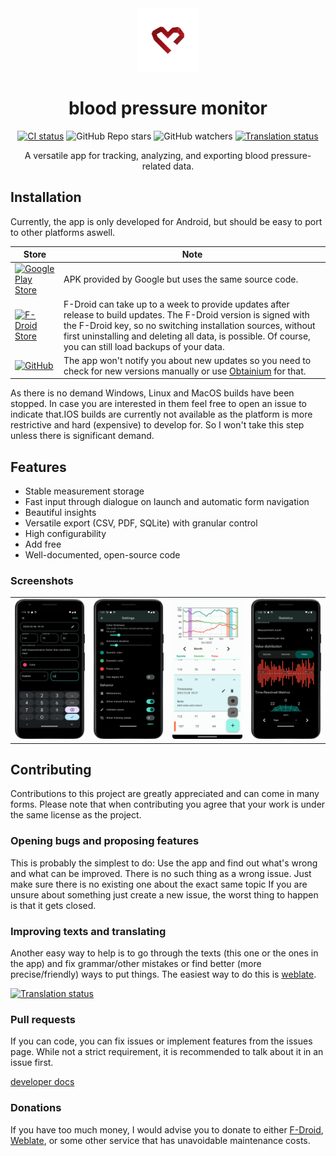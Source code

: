 <div align="center">  
  <img src="https://github.com/NobodyForNothing/blood-pressure-monitor-fl/blob/79b8a2d38703a5ff6d491019ba51b0374c39963a/android/app/src/main/res/drawable/icon.png" width="20%" height="20%"></img>
</div>


<h1 align="center"> blood pressure monitor </h1>
<div align="center">
  <a href="https://github.com/NobodyForNothing/blood-pressure-monitor-fl/actions/workflows/CI.yml">
    <img src="https://img.shields.io/github/actions/workflow/status/NobodyForNothing/blood-pressure-monitor-fl/.github%2Fworkflows%2FCI.yml?style=flat&logo=github&label=CI" alt="CI status"/></a>
  <img alt="GitHub Repo stars" src="https://img.shields.io/github/stars/NobodyForNothing/blood-pressure-monitor-fl?style=flat&logo=github">
  <img alt="GitHub watchers" src="https://img.shields.io/github/watchers/NobodyForNothing/blood-pressure-monitor-fl?style=flat&logo=github">
  <a href="https://hosted.weblate.org/engage/blood-pressure-monitor-fl/">
    <img src="https://img.shields.io/weblate/progress/blood-pressure-monitor-fl?logo=weblate" alt="Translation status"/></a>
</div>
<p align="center">
  A versatile app for tracking, analyzing, and exporting blood pressure-related data.
</p>

## Installation

Currently, the app is only developed for Android, but should be easy to port to other platforms aswell.

Store    |  Note
---------|-------
<a href="https://play.google.com/store/apps/details?id=com.derdilla.bloodPressureApp"><img alt="Google Play Store" width="350" src="https://img.shields.io/github/v/release/NobodyForNothing/blood-pressure-monitor-fl?style=flat&logo=google-play&label=Google%20Play"></img></a>  | APK provided by Google but uses the same source code. 
<a href="https://f-droid.org/en/packages/com.derdilla.bloodPressureApp/"><img alt="F-Droid Store" width="350" src="https://img.shields.io/f-droid/v/com.derdilla.bloodPressureApp?style=flat&logo=fdroid&label=F-Droid"></img></a>  | F-Droid can take up to a week to provide updates after release to build updates. The F-Droid version is signed with the F-Droid key, so no switching installation sources, without first uninstalling and deleting all data, is possible. Of course, you can still load backups of your data.
<a href="https://github.com/NobodyForNothing/blood-pressure-monitor-fl/releases/latest"><img alt="GitHub" width="350" src="https://img.shields.io/github/v/release/NobodyForNothing/blood-pressure-monitor-fl?style=flat&logo=github&label=GitHub"> | The app won't notify you about new updates so you need to check for new versions manually or use [Obtainium](https://github.com/ImranR98/Obtainium) for that.

As there is no demand Windows, Linux and MacOS builds have been stopped. In case you are interested in them feel free to open an issue to indicate that.IOS builds are currently not available as the platform is more restrictive and hard (expensive) to develop for. So I won't take this step unless there is significant demand.

## Features

- Stable measurement storage
- Fast input through dialogue on launch and automatic form navigation
- Beautiful insights
- Versatile export (CSV, PDF, SQLite) with granular control
- High configurability
- Add free
- Well-documented, open-source code

### Screenshots

<table style="width: 100%; border-collapse: collapse;">
  <tr>
    <td><img src="https://github.com/NobodyForNothing/blood-pressure-monitor-fl/blob/main/fastlane/metadata/android/en-US/images/phoneScreenshots/01-example_add.png?raw=true" height="100%" alt="Home"></img></td>
    <td><img src="https://github.com/NobodyForNothing/blood-pressure-monitor-fl/blob/main/fastlane/metadata/android/en-US/images/phoneScreenshots/03-example_settings.png?raw=true" height="100%" alt="Settings"></img></td>
  <td><img src="https://github.com/NobodyForNothing/blood-pressure-monitor-fl/blob/main/fastlane/metadata/android/en-US/images/phoneScreenshots/02-example_home.png?raw=true" height="100%" alt="Home"></img></td>
    <td><img src="https://github.com/NobodyForNothing/blood-pressure-monitor-fl/blob/main/fastlane/metadata/android/en-US/images/phoneScreenshots/04-example_stats.png?raw=true" height="100%" alt="Statistics"></img></td>
  </tr>
</table>

## Contributing

Contributions to this project are greatly appreciated and can come in many forms. Please note that when contributing you agree that your work is under the same license as the project.

### Opening bugs and proposing features

This is probably the simplest to do: Use the app and find out what's wrong and what can be improved. There is no such thing as a wrong issue. Just make sure there is no existing one about the exact same topic If you are unsure about something just create a new issue, the worst thing to happen is that it gets closed.

### Improving texts and translating
Another easy way to help is to go through the texts (this one or the ones in the app) and fix grammar/other mistakes or find better (more precise/friendly) ways to put things.
The easiest way to do this is [weblate](https://hosted.weblate.org/engage/blood-pressure-monitor-fl/).

[![Translation status](https://hosted.weblate.org/widgets/blood-pressure-monitor-fl/-/multi-auto.svg)](https://hosted.weblate.org/engage/blood-pressure-monitor-fl/)


### Pull requests
If you can code, you can fix issues or implement features from the issues page. While not a strict requirement, it is recommended to talk about it in an issue first.

[developer docs](https://bpapp.derdilla.com/)

### Donations
If you have too much money, I would advise you to donate to either [F-Droid](https://f-droid.org/en/donate/), [Weblate](https://weblate.org/en/donate/), or some other service that has unavoidable maintenance costs.

